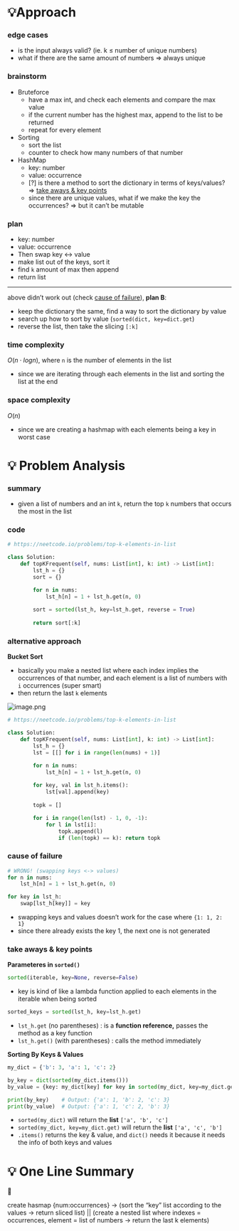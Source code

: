 # 💡Approach

### edge cases

- is the input always valid? (ie. k ≤ number of unique numbers)
- what if there are the same amount of numbers ⇒ always unique

### brainstorm

- Bruteforce
    - have a max int, and check each elements and compare the max value
    - if the current number has the highest max, append to the list to be returned
    - repeat for every element
- Sorting
    - sort the list
    - counter to check how many numbers of that number
- HashMap
    - key: number
    - value: occurrence
    - [?] is there a method to sort the dictionary in terms of keys/values? ⇒ [take aways & key points](https://www.notion.so/take-aways-key-points-137011ff45b9813c8015f05b35085a69?pvs=21)
    - since there are unique values, what if we make the key the occurrences? ⇒ but it can’t be mutable

### plan

- key: number
- value: occurrence
- Then swap key ↔ value
- make list out of the keys, sort it
- find `k` amount of max then append
- return list

---

above didn’t work out (check [cause of failure](https://www.notion.so/cause-of-failure-137011ff45b981b4a8f5f149838bdb87?pvs=21)), **plan B**:

- keep the dictionary the same, find a way to sort the dictionary by value
- search up how to sort by value (`sorted(dict, key=dict.get`)
- reverse the list, then take the slicing `[:k]`

### time complexity

$O(n \cdot logn)$, where `n` is the number of elements in the list

- since we are iterating through each elements in the list and sorting the list at the end

### space complexity

$O(n)$

- since we are creating a hashmap with each elements being a key in worst case

# 💡 Problem Analysis

### summary

- given a list of numbers and an int `k`, return the top `k` numbers that occurs the most in the list

### code

```python
# https://neetcode.io/problems/top-k-elements-in-list

class Solution:
    def topKFrequent(self, nums: List[int], k: int) -> List[int]:
        lst_h = {}
        sort = {}

        for n in nums:
            lst_h[n] = 1 + lst_h.get(n, 0)
        
        sort = sorted(lst_h, key=lst_h.get, reverse = True)
        
        return sort[:k]
```

### alternative approach

**Bucket Sort**

- basically you make a nested list where each index implies the occurrences of that number, and each element is a list of numbers with `i` occurrences (super smart)
- then return the last `k` elements

![image.png](https://prod-files-secure.s3.us-west-2.amazonaws.com/bfa07b4b-8514-4f55-8c7d-c784032b54c6/0cd9a7c3-272a-49eb-af44-61d3906c9c4f/image.png)

```python
# https://neetcode.io/problems/top-k-elements-in-list

class Solution:
    def topKFrequent(self, nums: List[int], k: int) -> List[int]:
        lst_h = {}
        lst = [[] for i in range(len(nums) + 1)]

        for n in nums:
            lst_h[n] = 1 + lst_h.get(n, 0)
        
        for key, val in lst_h.items():
            lst[val].append(key)
        
        topk = []

        for i in range(len(lst) - 1, 0, -1):
            for l in lst[i]:
                topk.append(l)
                if (len(topk) == k): return topk
```

### cause of failure

```python
# WRONG! (swapping keys <-> values)
for n in nums:
    lst_h[n] = 1 + lst_h.get(n, 0)

for key in lst_h:
    swap[lst_h[key]] = key
```

- swapping keys and values doesn’t work for the case where `{1: 1, 2: 1}`
- since there already exists the key 1, the next one is not generated

### take aways & key points

**Parameteres in `sorted()`**

```python
sorted(iterable, key=None, reverse=False)
```

- key is kind of like a lambda function applied to each elements in the iterable when being sorted

```python
sorted_keys = sorted(lst_h, key=lst_h.get)
```

- `lst_h.get` (no parentheses) : is a **function reference,** passes the method as a key function
- `lst_h.get()` (with parentheses) : calls the method immediately

**Sorting By Keys & Values**

```python
my_dict = {'b': 3, 'a': 1, 'c': 2}

by_key = dict(sorted(my_dict.items()))
by_value = {key: my_dict[key] for key in sorted(my_dict, key=my_dict.get)}

print(by_key)    # Output: {'a': 1, 'b': 2, 'c': 3}
print(by_value)  # Output: {'a': 1, 'c': 2, 'b': 3}
```

- `sorted(my_dict)` will return the **list** `['a', 'b', 'c']`
- `sorted(my_dict, key=my_dict.get)` will return the **list** `['a', 'c', 'b']`
- `.items()` returns the key & value, and `dict()` needs it because it needs the info of both keys and values

# 💡 One Line Summary

<aside>
📌

create hasmap {num:occurrences} → (sort the “key” list according to the values → return sliced list) || (create a nested list where indexes = occurrences, element = list of numbers → return the last k elements)

</aside>